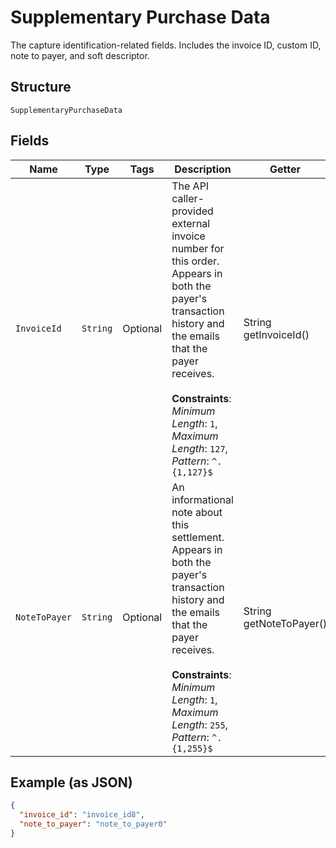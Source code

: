 
# Supplementary Purchase Data

The capture identification-related fields. Includes the invoice ID, custom ID, note to payer, and soft descriptor.

## Structure

`SupplementaryPurchaseData`

## Fields

| Name | Type | Tags | Description | Getter | Setter |
|  --- | --- | --- | --- | --- | --- |
| `InvoiceId` | `String` | Optional | The API caller-provided external invoice number for this order. Appears in both the payer's transaction history and the emails that the payer receives.<br><br>**Constraints**: *Minimum Length*: `1`, *Maximum Length*: `127`, *Pattern*: `^.{1,127}$` | String getInvoiceId() | setInvoiceId(String invoiceId) |
| `NoteToPayer` | `String` | Optional | An informational note about this settlement. Appears in both the payer's transaction history and the emails that the payer receives.<br><br>**Constraints**: *Minimum Length*: `1`, *Maximum Length*: `255`, *Pattern*: `^.{1,255}$` | String getNoteToPayer() | setNoteToPayer(String noteToPayer) |

## Example (as JSON)

```json
{
  "invoice_id": "invoice_id8",
  "note_to_payer": "note_to_payer0"
}
```

